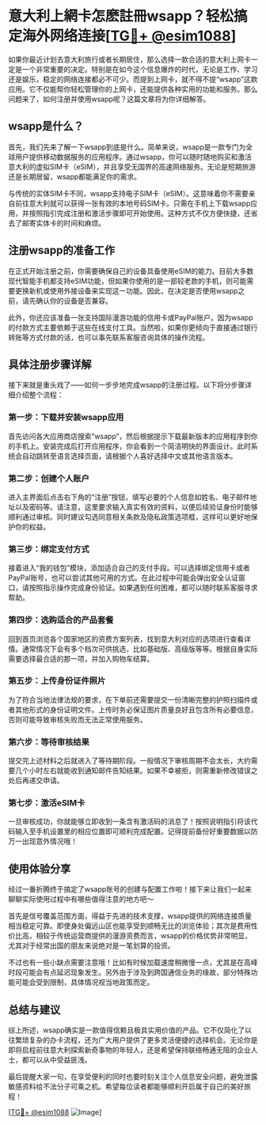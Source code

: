 # 意大利上網卡怎麽註冊wsapp？轻松搞定海外网络连接[[TG💪+ @esim1088](https://t.me/s/esim1088)]

如果你最近计划去意大利旅行或者长期居住，那么选择一款合适的意大利上网卡一定是一个非常重要的决定。特别是在如今这个信息爆炸的时代，无论是工作、学习还是娱乐，稳定的网络连接都必不可少。而提到上网卡，就不得不提“wsapp”这款应用。它不仅能帮你轻松管理你的上网卡，还能提供各种实用的功能和服务。那么问题来了，如何注册并使用wsapp呢？这篇文章将为你详细解答。

## wsapp是什么？

首先，我们先来了解一下wsapp到底是什么。简单来说，wsapp是一款专门为全球用户提供移动数据服务的应用程序。通过wsapp，你可以随时随地购买和激活意大利的虚拟SIM卡（eSIM），并且享受无国界的高速网络服务。无论是短期旅游还是长期居留，wsapp都能满足你的需求。

与传统的实体SIM卡不同，wsapp支持电子SIM卡（eSIM）。这意味着你不需要亲自前往意大利就可以获得一张有效的本地号码SIM卡。只需在手机上下载wsapp应用，并按照指引完成注册和激活步骤即可开始使用。这种方式不仅方便快捷，还省去了邮寄实体卡的时间和麻烦。

## 注册wsapp的准备工作

在正式开始注册之前，你需要确保自己的设备具备使用eSIM的能力。目前大多数现代智能手机都支持eSIM功能，但如果你使用的是一部较老款的手机，则可能需要更换新机或使用外接设备来实现这一功能。因此，在决定是否使用wsapp之前，请先确认你的设备是否兼容。

此外，你还应该准备一张支持国际漫游功能的信用卡或PayPal账户。因为wsapp的付款方式主要依赖于这些在线支付工具。当然啦，如果你更倾向于直接通过银行转账等方式付款的话，也可以事先联系客服咨询具体的操作流程。

## 具体注册步骤详解

接下来就是重头戏了——如何一步步地完成wsapp的注册过程。以下将分步骤详细介绍整个流程：

### 第一步：下载并安装wsapp应用

首先访问各大应用商店搜索“wsapp”，然后根据提示下载最新版本的应用程序到你的手机上。安装完成后打开应用程序，你会看到一个简洁明快的界面设计。此时系统会自动跳转至语言选择页面，请根据个人喜好选择中文或其他语言版本。

### 第二步：创建个人账户

进入主界面后点击右下角的“注册”按钮，填写必要的个人信息如姓名、电子邮件地址以及密码等。请注意，这里要求输入真实有效的资料，以便后续验证身份时能够顺利通过审核。同时建议勾选同意相关条款及隐私政策选项框，这样可以更好地保护你的权益。

### 第三步：绑定支付方式

接着进入“我的钱包”模块，添加适合自己的支付手段。可以选择绑定信用卡或者PayPal账号，也可以尝试其他可用的方式。在此过程中可能会弹出安全认证窗口，请按照指示操作完成身份验证。如果遇到任何困难，都可以随时联系客服寻求帮助。

### 第四步：选购适合的产品套餐

回到首页浏览各个国家地区的资费方案列表，找到意大利对应的选项进行查看详情。通常情况下会有多个档次可供挑选，比如基础版、高级版等等。根据自身实际需要选择最合适的那一项，并加入购物车结算。

### 第五步：上传身份证件照片

为了符合当地法律法规的要求，在下单前还需要提交一份清晰完整的护照扫描件或者其他形式的身份证明文件。上传时务必保证图片质量良好且包含所有必要信息，否则可能导致审核失败而无法正常使用服务。

### 第六步：等待审核结果

提交完上述材料之后就进入了等待期阶段。一般情况下审核周期不会太长，大约需要几个小时左右就能收到通知邮件告知结果。如果不幸被拒，则需重新修改错误之处后再递交申请。

### 第七步：激活eSIM卡

一旦审核成功，你就能够立即收到一条含有激活码的消息了！按照说明指引将该代码输入至手机设置里的相应位置即可顺利完成配置。记得提前备份好重要数据以防万一出现意外情况哦！

## 使用体验分享

经过一番折腾终于搞定了wsapp账号的创建与配置工作啦！接下来让我们一起来聊聊实际使用过程中有哪些值得注意的地方吧～

首先是信号覆盖范围方面，得益于先进的技术支撑，wsapp提供的网络连接质量相当稳定可靠。即使身处偏远山区也能享受到顺畅无比的浏览体验；其次是费用性价比高，相较于传统运营商提供的漫游资费而言，wsapp的价格优势非常明显，尤其对于经常出国的朋友来说绝对是一笔划算的投资。

不过也有一些小缺点需要注意哦！比如有时候加载速度稍微慢一点，尤其是在高峰时段可能会有点延迟现象发生。另外由于涉及到跨国通信业务的缘故，部分特殊功能可能会受到限制，具体情况视当地政策而定。

## 总结与建议

综上所述，wsapp确实是一款值得信赖且极具实用价值的产品。它不仅简化了以往繁琐复杂的办卡流程，还为广大用户提供了更多灵活便捷的选择机会。无论你是即将启程前往意大利探索新奇事物的年轻人，还是希望保持联络畅通无阻的企业人士，都可以从中受益匪浅。

最后提醒大家一句，在享受便利的同时也要时刻关注个人信息安全问题，避免泄露敏感资料给不法分子可乘之机。希望每位读者都能够顺利开启属于自己的美好旅程！

[[TG💪+ @esim1088](https://t.me/s/esim1088) ![Image](https://i.postimg.cc/4NQfJmqS/Snipaste-2025-05-13-00-14-12.png)]